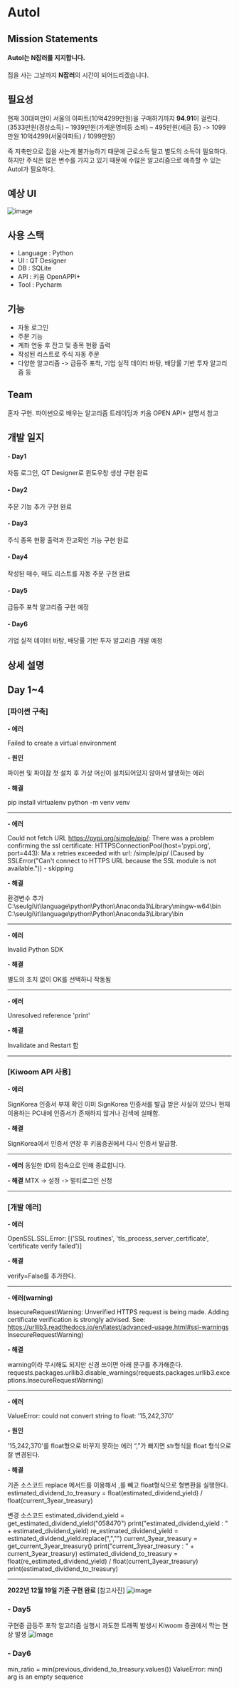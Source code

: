 # AutoI

## Mission Statements
#### AutoI는 **N잡러**를 지지합니다.
집을 사는 그날까지 **N잡러**의 시간이 되어드리겠습니다.

## 필요성
현재 30대미만이 서울의 아파트(10억4299만원)을 구매하기까지 **94.91**이 걸린다.
(3533만원(경상소득) – 1939만원(가계운영비등 소비) – 495만원(세금 등)  -> 1099만원 10억4299(서울아파트) / 1099만원)

즉 저축만으로 집을 사는게 불가능하기 때문에 근로소득 말고 별도의 소득이 필요하다.
하지만 주식은 많은 변수를 가지고 있기 때문에 수많은 알고리즘으로 예측할 수 있는 AutoI가 필요하다.

## 예상 UI
![image](https://user-images.githubusercontent.com/53934772/208350516-2fe4f253-2a26-45a9-a233-f1e602c74fe2.png)

## 사용 스택
- Language : Python
- UI : QT Designer
- DB : SQLite
- API : 키움 OpenAPPI+
- Tool : Pycharm

## 기능
- 자동 로그인
- 주문 기능
- 계좌 연동 후 잔고 및 종목 현황 출력
- 작성된 리스트로 주식 자동 주문
- 다양한 알고리즘
-> 급등주 포착, 기업 실적 데이터 바탕, 배당률 기반 투자 알고리즘 등

## Team
혼자 구현.
파이썬으로 배우는 알고리즘 트레이딩과 키움 OPEN API+ 설명서 참고

## 개발 일지
#### - Day1
자동 로그인, QT Designer로 윈도우창 생성 구현 완료
#### - Day2
주문 기능 추가 구현 완료
#### - Day3
주식 종목 현황 출력과 잔고확인 기능 구현 완료
#### - Day4
작성된 매수, 매도 리스트를 자동 주문 구현 완료
#### - Day5
급등주 포착 알고리즘 구현 예정
#### - Day6
기업 실적 데이터 바탕, 배당률 기반 투자 알고리즘 개발 예정

## 상세 설명

## Day 1~4
### [파이썬 구축]
**- 에러**

Failed to create a virtual environment

**- 원인**

파이썬 및 파이참 첫 설치 후 가상 머신이 설치되어있지 않아서 발생하는 에러

**- 해결**

pip install virtualenv
python -m venv venv
* * *

**- 에러**

Could not fetch URL https://pypi.org/simple/pip/: There was a problem confirming the ssl certificate: HTTPSConnectionPool(host='pypi.org', port=443): Ma
x retries exceeded with url: /simple/pip/ (Caused by SSLError("Can't connect to HTTPS URL because the SSL module is not available.")) - skipping        

**- 해결**

환경변수 추가
C:\seulgi\it\language\python\Python\Anaconda3\Library\mingw-w64\bin
C:\seulgi\it\language\python\Python\Anaconda3\Library\bin
* * *
**- 에러**

Invalid Python SDK

**- 해결**

별도의 조치 없이 OK를 선택하니 작동됨
* * *
**- 에러**

Unresolved reference 'print'

**- 해결**

Invalidate and Restart 함
* * *


### [Kiwoom API 사용]
**- 에러**

SignKorea 인증서 부재 확인
이미 SignKorea 인증서를 발급 받은 사실이 있으나 현재 이용하는 PC내에 인증서가 존재하지 않거나 검색에 실패함.

**- 해결**

SignKorea에서 인증서 연장 후 키움증권에서 다시 인증서 발급함.
* * *
**- 에러**
동일한 ID의 접속으로 인해 종료합니다.

**- 해결**
MTX -> 설정 -> 멀티로그인 신청
* * *
### [개발 에러]
**- 에러**

OpenSSL.SSL.Error: [('SSL routines', 'tls_process_server_certificate', 'certificate verify failed')]

**- 해결**

verify=False를 추가한다.
* * *
**- 에러(warning)**

InsecureRequestWarning: Unverified HTTPS request is being made. Adding certificate verification is strongly advised. See: https://urllib3.readthedocs.io/en/latest/advanced-usage.html#ssl-warnings
InsecureRequestWarning)

**- 해결**

warning이라 무시해도 되지만 신경 쓰이면 아래 문구를 추가해준다.
requests.packages.urllib3.disable_warnings(requests.packages.urllib3.exceptions.InsecureRequestWarning)
* * *
**- 에러**

ValueError: could not convert string to float: '15,242,370'

**- 원인**

'15,242,370'를 float형으로 바꾸지 못하는 에러
“,”가 빠지면 str형식을 float 형식으로 잘 변경된다.

**- 해결**

기존 소스코드
replace 메서드를 이용해서 ,를 빼고 float형식으로 형변환을 실행한다.
estimated_dividend_to_treasury = float(estimated_dividend_yield) / float(current_3year_treasury)

변경 소스코드
estimated_dividend_yield = get_estimated_dividend_yield("058470")
    print("estimated_dividend_yield : " + estimated_dividend_yield)
    re_estimated_dividend_yield = estimated_dividend_yield.replace(",","")
    current_3year_treasury = get_current_3year_treasury()
    print("current_3year_treasury : " + current_3year_treasury)
    estimated_dividend_to_treasury = float(re_estimated_dividend_yield) / float(current_3year_treasury)
    print(estimated_dividend_to_treasury)
* * *
**2022년 12월 19일 기준 구현 완료**
[참고사진]
![image](https://user-images.githubusercontent.com/53934772/208352706-c9650698-f02b-4a07-b5dd-aca67253bbb9.png)

### - Day5
구현중
급등주 포착 알고리즘 실행시 과도한 트래픽 발생시 Kiwoom 증권에서 막는 현상 발생
![image](https://user-images.githubusercontent.com/53934772/208564669-cd53df27-e520-43be-8a3d-4db5849ce332.png)

### - Day6
min_ratio = min(previous_dividend_to_treasury.values())
ValueError: min() arg is an empty sequence
